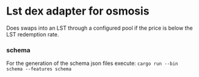 # Lst dex adapter for osmosis

Does swaps into an LST through a configured pool if the price is below the LST redemption rate.

### schema
For the generation of the schema json files execute: `cargo run --bin schema --features schema`